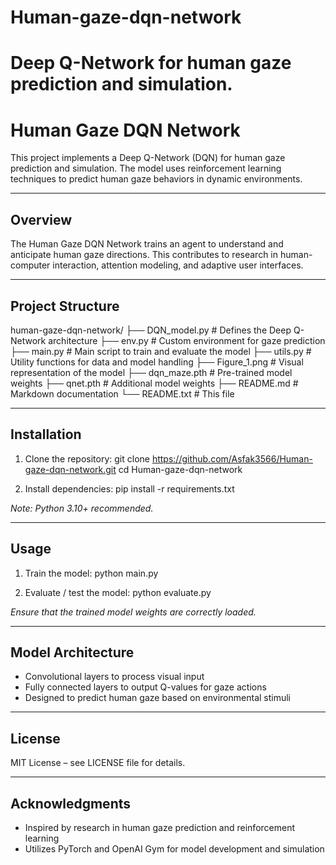 # Human-gaze-dqn-network
Deep Q-Network for human gaze prediction and simulation.
=====================================================
 Human Gaze DQN Network
=====================================================

This project implements a Deep Q-Network (DQN) for human gaze
prediction and simulation. The model uses reinforcement learning
techniques to predict human gaze behaviors in dynamic environments.

-----------------------------------------------------
 Overview
-----------------------------------------------------
The Human Gaze DQN Network trains an agent to understand and
anticipate human gaze directions. This contributes to research
in human-computer interaction, attention modeling, and adaptive
user interfaces.

-----------------------------------------------------
 Project Structure
-----------------------------------------------------
human-gaze-dqn-network/
├── DQN_model.py        # Defines the Deep Q-Network architecture
├── env.py              # Custom environment for gaze prediction
├── main.py             # Main script to train and evaluate the model
├── utils.py            # Utility functions for data and model handling
├── Figure_1.png        # Visual representation of the model
├── dqn_maze.pth        # Pre-trained model weights
├── qnet.pth            # Additional model weights
├── README.md           # Markdown documentation
└── README.txt          # This file

-----------------------------------------------------
 Installation
-----------------------------------------------------
1. Clone the repository:
   git clone https://github.com/Asfak3566/Human-gaze-dqn-network.git
   cd Human-gaze-dqn-network

2. Install dependencies:
   pip install -r requirements.txt

*Note: Python 3.10+ recommended.*

-----------------------------------------------------
 Usage
-----------------------------------------------------
1. Train the model:
   python main.py

2. Evaluate / test the model:
   python evaluate.py

*Ensure that the trained model weights are correctly loaded.*

-----------------------------------------------------
 Model Architecture
-----------------------------------------------------
- Convolutional layers to process visual input
- Fully connected layers to output Q-values for gaze actions
- Designed to predict human gaze based on environmental stimuli

-----------------------------------------------------
 License
-----------------------------------------------------
MIT License – see LICENSE file for details.

-----------------------------------------------------
 Acknowledgments
-----------------------------------------------------
- Inspired by research in human gaze prediction and reinforcement learning
- Utilizes PyTorch and OpenAI Gym for model development and simulation
